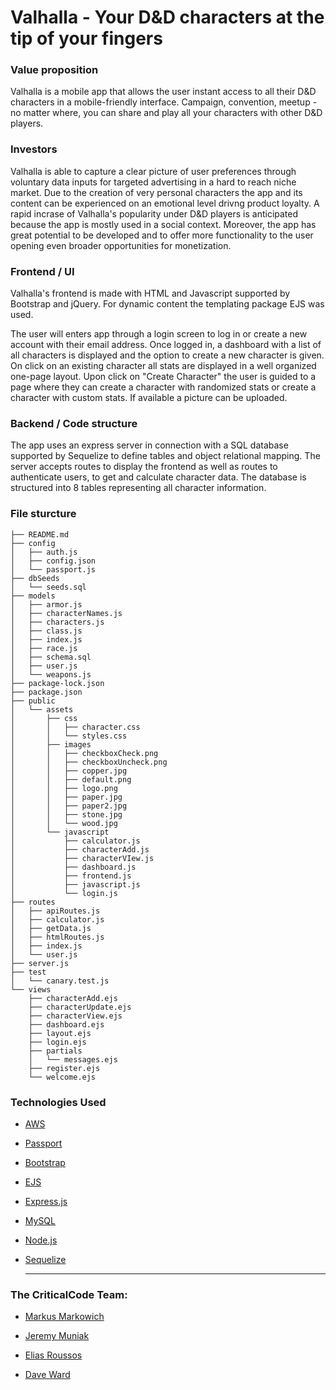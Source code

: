 # Valhalla - Your D&D characters at the tip of your fingers

### Value proposition

Valhalla is a mobile app that allows the user instant access to all their D&D characters in a mobile-friendly  interface. Campaign, convention, meetup - no matter where, you can share and play all your characters with other D&D players.

### Investors

Valhalla is able to capture a clear picture of user preferences through voluntary data inputs for targeted advertising in a hard to reach niche market. Due to the creation of very personal characters the app and its content can be experienced on an emotional level drivng product loyalty. A rapid incrase of Valhalla's popularity under D&D players is anticipated because the app is mostly used in a social context. Moreover, the app has great potential to be developed and to offer more functionality to the user opening even broader opportunities for monetization.  

### Frontend / UI

Valhalla's frontend is made with HTML and Javascript supported by Bootstrap and jQuery. For dynamic content the templating package EJS was used.

The user will enters app through a login screen to log in or create a new account with their email address. Once logged in, a dashboard with a list of all characters is displayed and the option to create a new character is given.
On click on an existing character all stats are displayed in a well organized one-page layout. Upon click on "Create Character" the user is guided to a page where they can create a character with randomized stats or create a character with custom stats. If available a picture can be uploaded.

### Backend / Code structure

The app uses an express server in connection with a SQL database supported by Sequelize to define tables and object relational mapping. The server accepts routes to display the frontend as well as routes to authenticate users, to get and calculate character data. The database is structured into 8 tables representing all character information.

### File sturcture

    ├── README.md
    ├── config
    │   ├── auth.js
    │   ├── config.json
    │   └── passport.js
    ├── dbSeeds
    │   └── seeds.sql
    ├── models
    │   ├── armor.js
    │   ├── characterNames.js
    │   ├── characters.js
    │   ├── class.js
    │   ├── index.js
    │   ├── race.js
    │   ├── schema.sql
    │   ├── user.js
    │   └── weapons.js
    ├── package-lock.json
    ├── package.json
    ├── public
    │   └── assets
    │       ├── css
    │       │   ├── character.css
    │       │   └── styles.css
    │       ├── images
    │       │   ├── checkboxCheck.png
    │       │   ├── checkboxUncheck.png
    │       │   ├── copper.jpg
    │       │   ├── default.png
    │       │   ├── logo.png
    │       │   ├── paper.jpg
    │       │   ├── paper2.jpg
    │       │   ├── stone.jpg
    │       │   └── wood.jpg
    │       └── javascript
    │           ├── calculator.js
    │           ├── characterAdd.js
    │           ├── characterVIew.js
    │           ├── dashboard.js
    │           ├── frontend.js
    │           ├── javascript.js
    │           └── login.js
    ├── routes
    │   ├── apiRoutes.js
    │   ├── calculator.js
    │   ├── getData.js
    │   ├── htmlRoutes.js
    │   ├── index.js
    │   └── user.js
    ├── server.js
    ├── test
    │   └── canary.test.js
    └── views
        ├── characterAdd.ejs
        ├── characterUpdate.ejs
        ├── characterView.ejs
        ├── dashboard.ejs
        ├── layout.ejs
        ├── login.ejs
        ├── partials
        │   └── messages.ejs
        ├── register.ejs
        └── welcome.ejs

### Technologies Used

* [AWS](https://aws.amazon.com/)

* [Passport](https://www.passportjs.org/)

* [Bootstrap](https://getbootstrap.com/)

* [EJS](https://ejs.co/)

* [Express.js](https://expressjs.com/)

* [MySQL](https://www.mysql.com/)

* [Node.js](https://nodejs.org/en/)

* [Sequelize](https://sequelize.org/)
  
  ____________________

### The CriticalCode Team:

* [Markus Markowich](https://github.com/markus902)
  
* [Jeremy Muniak](https://github.com/Jmuniak)
  
* [Elias Roussos](https://github.com/EliasIsaiah)
  
* [Dave Ward](https://github.com/professorx00)
